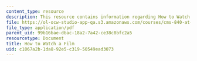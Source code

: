 ```yaml
---
content_type: resource
description: This resource contains information regarding How to Watch a Film.
file: https://ol-ocw-studio-app-qa.s3.amazonaws.com/courses/cms-840-at-the-limit-violence-in-contemporary-representation-fall-2013/c1067a2b1da892e5c31950549ead3073_MITCMS_840F13_HwtoWtchaFlm.pdf
file_type: application/pdf
parent_uid: 99b16bae-dbac-18a2-7a42-ce38c8bfc2a5
resourcetype: Document
title: How to Watch a Film
uid: c1067a2b-1da8-92e5-c319-50549ead3073
---
```

